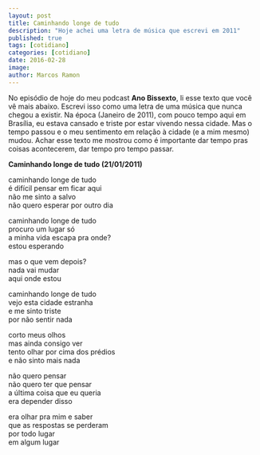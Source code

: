 ```yaml
---
layout: post
title: Caminhando longe de tudo
description: "Hoje achei uma letra de música que escrevi em 2011"
published: true
tags: [cotidiano]
categories: [cotidiano]
date: 2016-02-28
image: 
author: Marcos Ramon
---
```


No episódio de hoje do meu podcast **Ano Bissexto**, li esse texto que você vê mais abaixo. Escrevi isso como uma letra de uma música que nunca chegou a existir. Na época (Janeiro de 2011), com pouco tempo aqui em Brasília, eu estava cansado e triste por estar vivendo nessa cidade. Mas o tempo passou e o meu sentimento em relação à cidade (e a mim mesmo) mudou.
Achar esse texto me mostrou como é importante dar tempo pras coisas acontecerem, dar tempo pro tempo passar. 

**Caminhando longe de tudo (21/01/2011)**

caminhando longe de tudo<br>
é difícil pensar em ficar aqui<br>
não me sinto a salvo<br>
não quero esperar por outro dia<br>

caminhando longe de tudo<br>
procuro um lugar só<br>
a minha vida escapa pra onde?<br>
estou esperando<br>

mas o que vem depois?<br>
nada vai mudar<br>
aqui onde estou<br>

caminhando longe de tudo<br>
vejo esta cidade estranha<br>
e me sinto triste<br>
por não sentir nada<br>

corto meus olhos<br>
mas ainda consigo ver<br>
tento olhar por cima dos prédios<br>
e não sinto mais nada<br>

não quero pensar<br>
não quero ter que pensar<br>
a última coisa que eu queria<br>
era depender disso<br>

era olhar pra mim e saber<br>
que as respostas se perderam<br>
por todo lugar<br>
em algum lugar<br>
